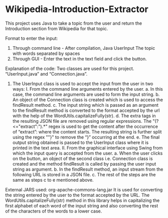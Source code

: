 # Wikipedia-Introduction-Extractor
This project uses Java to take a topic from the user and return the Introduction section from Wikipedia for that topic.


Format to enter the input:
1.	Through command line -
After compilation,
Java UserInput The topic with words separated by spaces
2.	Through GUI -
Enter the text in the text field and click the button.	


Explanation of the code:
Two classes are used for this project. “UserInput.java” and “Connection.java”.
1.	The UserInput class is used to accept the input from the user in two ways:
I.	From the command line arguments entered by the user.
a.	In this case, the command line arguments are used to form the input string.
b.	An object of the Connection class is created which is used to access the findResult method.
c.	The input string which is passed as an argument to the findResult method is converted to the format accepted by the url with the help of the WordUtils.capitalizeFully(str).
d.	The extra tags in the resulting JSON file are removed using regular expressions.
The "(?<=\"extract\":\").*" regex is used to get the content after the occurrence of “extract”: where the content starts.
The resulting string is further split using the regex "\"}" to remove the “}” occurring at the end.
e.	The final output string obtained is passed to the UserInput class where it is printed in the text area. 
II.	From the graphical interface using Swing from which the input query is accepted from the user.
a.	When the user clicks on the button, an object of the second class i.e. Connection class is created and the method findResult is called by passing the user input string as argument.
b.	In the findResult method, an input stream from the following URL is stored in a JSON file.
c.	The rest of the steps are the same as steps c to e mentioned above.


External JARS used:
org-apache-commons-lang.jar
It is used for converting the string entered by the user to the format accepted by the URL.
The WordUtils.capitalizeFully(str) method in this library helps in capitalizing the first alphabet of each word of the input string and also converting the rest of the characters of the words to a lower case.


